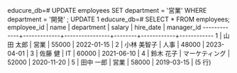 educure_db=# UPDATE employees
SET department = '営業'
WHERE department = '開発'
;
UPDATE 1
educure_db=# SELECT * FROM employees;
 employee_id |    name     |   department   | salary | hire_date  | manager_id
-------------+-------------+----------------+--------+------------+------------
           1 | 山田 太郎   | 営業           |  55000 | 2022-01-15 |
           2 | 小林 美智子 | 人事           |  48000 | 2023-04-01 |
           3 | 佐藤 健     | IT             |  60000 | 2021-06-10 |
           4 | 鈴木 花子   | マーケティング |  52000 | 2020-11-20 |
           5 | 田中 一郎   | 営業           |  58000 | 2019-03-15 |
(5 行)